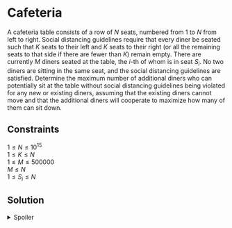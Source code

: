 # Cafeteria

A cafeteria table consists of a row of $N$ seats, numbered from $1$ to $N$ from left to right. Social distancing guidelines require that every diner be seated such that $K$ seats to their left and $K$ seats to their right (or all the remaining seats to that side if there are fewer than $K$) remain empty.
There are currently $M$ diners seated at the table, the $i$-th of whom is in seat $S_i$. No two diners are sitting in the same seat, and the social distancing guidelines are satisfied.
Determine the maximum number of additional diners who can potentially sit at the table without social distancing guidelines being violated for any new or existing diners, assuming that the existing diners cannot move and that the additional diners will cooperate to maximize how many of them can sit down.

## Constraints
$1 \leq N \leq 10^{15}$\
$1 \leq K \leq N$\
$1 \leq M \leq 500000$\
$M \leq N$\
$1 \leq S_i \leq N$

## Solution
<details>
  <summary>Spoiler</summary>
  ...
</details>